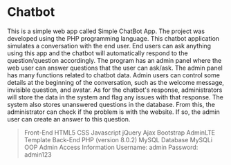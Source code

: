 # Chatbot
This is a simple web app called Simple ChatBot App. The project was developed using the PHP programming language. This chatbot application simulates a conversation with the end user. End users can ask anything using this app and the chatbot will automatically respond to the question/question accordingly. The program has an admin panel where the web user can answer questions that the user can ask/ask.
The admin panel has many functions related to chatbot data. Admin users can control some details at the beginning of the conversation, such as the welcome message, invisible question, and avatar. As for the chatbot's response, administrators will store the data in the system and flag any issues with that response. The system also stores unanswered questions in the database. From this, the administrator can check if the problem is with the website.
If so, the admin user can create an answer to this question.

>Front-End
  HTML5
  CSS
  Javascript
  jQuery
  Ajax
  Bootstrap
  AdminLTE Template
>Back-End
  PHP (version 8.0.2)
  MySQL Database
  MySQLi OOP
>Admin Access Information
  Username: admin
  Password: admin123
